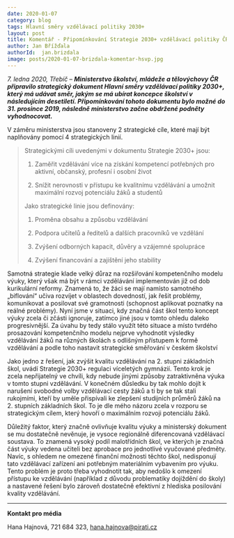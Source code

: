 ```yaml
---
date: 2020-01-07
category: blog
tags: Hlavní směry vzdělávací politiky 2030+
layout: post
title: Komentář - Připomínkování Strategie 2030+ vzdělávací politiky ČR
author: Jan Břížďala
authorId:  jan.brizdala
image: posts/2020-01-07-brizdala-komentar-hsvp.jpg
---
```


*7. ledna 2020, Třebíč* – ***Ministerstvo školství, mládeže a tělovýchovy ČR připravilo strategický dokument Hlavní směry vzdělávací politiky 2030+, který má udávat směr, jakým se má ubírat koncepce školství v následujícím desetiletí. Připomínkování tohoto dokumentu bylo možné do 31. prosince 2019, následně ministerstvo začne obdržené podněty vyhodnocovat.*** 

V záměru ministerstva jsou stanoveny 2 strategické cíle, které mají být naplňovány pomocí 4 strategických linií. 

> Strategickými cíli uvedenými v dokumentu Strategie 2030+ jsou:
>
> 1.	Zaměřit vzdělávání více na získání kompetencí potřebných pro aktivní, občanský, profesní i osobní život 
>
> 2.	Snížit nerovnosti v přístupu ke kvalitnímu vzdělávání a umožnit maximální rozvoj potenciálu žáků a studentů
>
> Jako strategické linie jsou definovány:
>
> 1.	Proměna obsahu a způsobu vzdělávání
>
> 2.	Podpora učitelů a ředitelů a dalších pracovníků ve vzdělání 
>
> 3.	Zvýšení odborných kapacit, důvěry a vzájemné spolupráce
>
> 4.	Zvýšení financování a zajištění jeho stability


Samotná strategie klade velký důraz na rozšiřování kompetenčního modelu výuky, který však má být v rámci vzdělávání implementován již od dob kurikulární reformy. Znamená to, že žáci se mají namísto samotného „biflování“ učiva rozvíjet v oblastech dovedností, jak řešit problémy, komunikovat a posilovat své gramotnosti (schopnost aplikovat poznatky na reálné problémy). Nyní jsme v situaci, kdy značná část škol tento koncept výuky zcela či zčásti ignoruje, zatímco jiné jsou v tomto ohledu daleko progresivnější. Za úvahu by tedy stálo využít této situace a místo tvrdého prosazování kompetenčního modelu nejprve vyhodnotit výsledky vzdělávání žáků na různých školách s odlišným přístupem k formě vzdělávání a podle toho nastavit strategické směřování v českém školství

Jako jedno z řešení, jak zvýšit kvalitu vzdělávání na 2. stupni základních škol, uvádí Strategie 2030+ regulaci víceletých gymnázií. Tento krok je zcela nepřijatelný ve chvíli, kdy nebude jinými způsoby zatraktivněna výuka v tomto stupni vzdělávání. V konečném důsledku by tak mohlo dojít k narušení svobodné volby vzdělávací cesty žáků a ti by se tak stali rukojmími, kteří by uměle přispívali ke zlepšení studijních průměrů žáků na 2. stupních základních škol. To je dle mého názoru zcela v rozporu se strategickým cílem, který hovoří o maximálním rozvoji potenciálu žáků. 

Důležitý faktor, který značně ovlivňuje kvalitu výuky a ministerský dokument se mu dostatečně nevěnuje, je vysoce regionálně diferencovaná vzdělávací soustava. To znamená vysoký podíl malotřídních škol, ve kterých je značná část výuky vedena učiteli bez aprobace pro jednotlivé vyučované předměty. Navíc, s ohledem ne omezené finanční možnosti těchto škol, nedisponují tato vzdělávací zařízení ani potřebným materiálním vybavením pro výuku. Tento problém je proto třeba vyhodnotit tak, aby nedošlo k omezení přístupu ke vzdělávání (například z důvodu problematiky dojíždění do školy) a nastavené řešení bylo zároveň dostatečně efektivní z hlediska posilování kvality vzdělávání.


---

**Kontakt pro média**

Hana Hajnová, 721 684 323, <hana.hajnova@pirati.cz>
